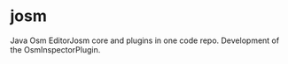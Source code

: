 josm
====

Java Osm EditorJosm core and plugins in one code repo. Development of the OsmInspectorPlugin.

